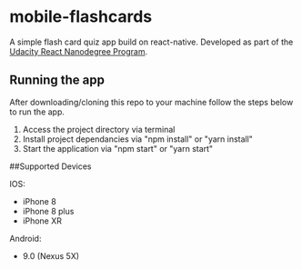 # mobile-flashcards

A simple flash card quiz app build on react-native.
Developed as part of the [Udacity React Nanodegree Program](https://www.udacity.com/course/react-nanodegree--nd019).

## Running the app

After downloading/cloning this repo to your machine follow the steps below to run the app.

1) Access the project directory via terminal
2) Install project dependancies via "npm install" or "yarn install"
3) Start the application via "npm start" or "yarn start"

##Supported Devices

IOS:
- iPhone 8
- iPhone 8 plus
- iPhone XR

Android:
- 9.0 (Nexus 5X)